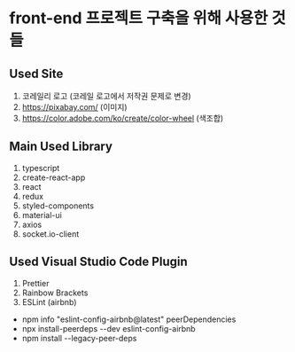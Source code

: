# front-end 프로젝트 구축을 위해 사용한 것들

## Used Site

1. 코레일리 로고 (코레일 로고에서 저작권 문제로 변경)
2. https://pixabay.com/ (이미지)
3. https://color.adobe.com/ko/create/color-wheel (색조합)


## Main Used Library

1. typescript
2. create-react-app
3. react
4. redux
5. styled-components
6. material-ui
7. axios
8. socket.io-client


## Used Visual Studio Code Plugin

1. Prettier
2. Rainbow Brackets
3. ESLint (airbnb)
  * npm info "eslint-config-airbnb@latest" peerDependencies
  * npx install-peerdeps --dev eslint-config-airbnb
  * npm install --legacy-peer-deps
